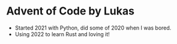 # Advent of Code by Lukas
* Started 2021 with Python, did some of 2020 when I was bored.
* Using 2022 to learn Rust and loving it!